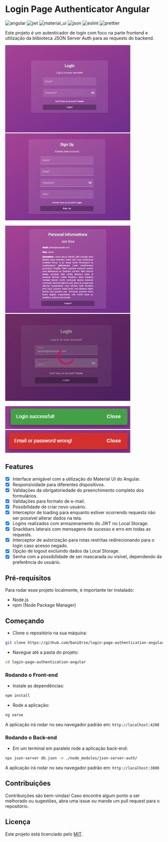 # Login Page Authenticator Angular

![angular](https://img.shields.io/badge/Angular-DD0031?style=for-the-badge&logo=angular&logoColor=white)
![jwt](https://img.shields.io/badge/JWT-000000?style=for-the-badge&logo=JSON%20web%20tokens&logoColor=white)
![material_ui](https://img.shields.io/badge/Material%20UI-007FFF?style=for-the-badge&logo=mui&logoColor=white)
![json](https://img.shields.io/badge/json-5E5C5C?style=for-the-badge&logo=json&logoColor=white)
![eslint](https://img.shields.io/badge/eslint-3A33D1?style=for-the-badge&logo=eslint&logoColor=white)
![prettier](https://img.shields.io/badge/prettier-1A2C34?style=for-the-badge&logo=prettier&logoColor=F7BA3E)

Este projeto é um autenticador de login com foco na parte frontend e utilização da blibioteca JSON Server Auth para as requests do backend.

<p align="center">
  <p>
    <img src="src/assets/login_page.png" width="400px"/>
    <img src="src/assets/signup_page.png" width="400px"/>
  </p>
  <p>
    <img src="src/assets/loged_page.png" width="400px"/>
    <img src="src/assets/loading_interceptor2.png" width="400px"/>
  </p>
    <p>
    <img src="src/assets/snackbar_sucess.png" width="400px"/>
    <img src="src/assets/snackbar_error.png" width="400px"/>
  </p>
</p>

## Features

- [x] Interface amigável com a utilização do Material UI do Angular.
- [x] Responsividade para diferentes dispositivos.
- [x] Validações da obrigatoriedade do preenchimento completo dos formulários.
- [x] Validações para formato de e-mail.
- [x] Possibilidade de criar novo usuário.
- [x] Interceptor de loading para enquanto estiver ocorrendo requests não ser possível alterar dados na tela.
- [x] Logins realizados com armazenamento do JWT no Local Storage.
- [x] Snackbars laterais com mensagens de sucesso e erro em todas as requests.
- [x] Interceptor de autorização para rotas restritas redirecionando para o login caso acesso negado.
- [x] Opção de logout excluindo dados da Local Storage.
- [x] Senha com a possibilidade de ser mascarada ou visível, dependendo da preferência do usuário.

## Pré-requisitos

Para rodar esse projeto localmente, é importante ter instalado:

- Node.js
- npm (Node Package Manager)

## Começando

- Clone o repositório na sua máquina:

```bash
git clone https://github.com/DaniOrze/login-page-authentication-angular.git
```

- Navegue até a pasta do projeto:

```bash
cd login-page-authentication-angular
```
### Rodando o Front-end

- Instale as dependências:

```bash
npm install
```

- Rode a aplicação:

```bash
ng serve
```

A aplicação irá rodar no seu navegador padrão em: `http://localhost:4200`

### Rodando o Back-end

- Em um terminal em paralelo rode a aplicação back-end:

```bash
npx json-server db.json -m ./node_modules/json-server-auth/
```
A aplicação irá rodar no seu navegador padrão em: `http://localhost:3000`


## Contribuições

Contribuições são bem-vindas! Caso encontre algum ponto a ser melhorado ou sugestões, abra uma issue ou mande um pull request para o repositório.

## Licença

Este projeto está licenciado pelo [MIT](./LICENSE).

